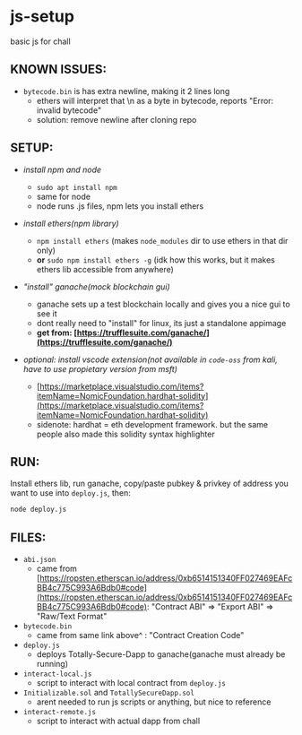 # js-setup
basic js for chall


## KNOWN ISSUES:
- `bytecode.bin` is has extra newline, making it 2 lines long
    - ethers will interpret that \n as a byte in bytecode, reports "Error: invalid bytecode"
    - solution: remove newline after cloning repo

## SETUP:
- _install npm and node_
  - `sudo apt install npm`
  - same for node
  - node runs .js files, npm lets you install ethers

- _install ethers(npm library)_
  - `npm install ethers` (makes `node_modules` dir to use ethers in that dir only)
  - __or__ `sudo npm install ethers -g` (idk how this works, but it makes ethers lib accessible from anywhere)

- _"install" ganache(mock blockchain gui)_
  - ganache sets up a test blockchain locally and gives you a nice gui to see it
  - dont really need to "install" for linux, its just a standalone appimage
  - __get from: [https://trufflesuite.com/ganache/](https://trufflesuite.com/ganache/)__
  
- _optional: install vscode extension(not available in `code-oss` from kali, have to use propietary version from msft)_
  - [https://marketplace.visualstudio.com/items?itemName=NomicFoundation.hardhat-solidity](https://marketplace.visualstudio.com/items?itemName=NomicFoundation.hardhat-solidity)
  - sidenote: hardhat = eth development framework. but the same people also made this solidity syntax highlighter

## RUN:
Install ethers lib, run ganache, copy/paste pubkey & privkey of address you want to use into `deploy.js`, then:
```sh
node deploy.js
```

## FILES:
- `abi.json`
    - came from [https://ropsten.etherscan.io/address/0xb6514151340FF027469EAFcBB4c775C993A6Bdb0#code](https://ropsten.etherscan.io/address/0xb6514151340FF027469EAFcBB4c775C993A6Bdb0#code): "Contract ABI" => "Export ABI" => "Raw/Text Format"
- `bytecode.bin`
    - came from same link above^ : "Contract Creation Code"
-  `deploy.js`
    - deploys Totally-Secure-Dapp to ganache(ganache must already be running)
- `interact-local.js`
    - script to interact with local contract from `deploy.js`
- `Initializable.sol` and `TotallySecureDapp.sol`
    - arent needed to run js scripts or anything, but nice to reference
- `interact-remote.js`
    - script to interact with actual dapp from chall
